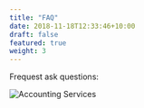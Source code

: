 ```yaml
---
title: "FAQ"
date: 2018-11-18T12:33:46+10:00
draft: false
featured: true
weight: 3
---
```


Frequest ask questions:

![Accounting Services](/images/show/show_4.JPG)


